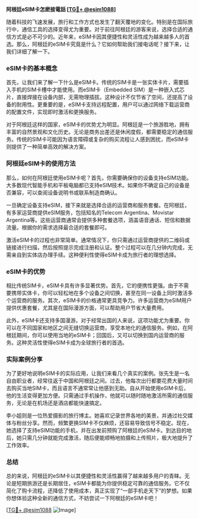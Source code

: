 **阿根廷eSIM卡怎麽接電話 [[TG💪+ @esim1088](https://t.me/s/esim1088)]**

随着科技的飞速发展，旅行和工作方式也发生了翻天覆地的变化。特别是在国际旅行中，通信工具的选择变得尤为重要。对于前往阿根廷的游客来说，选择合适的通信方式是必不可少的。近年来，eSIM卡因其便捷性和灵活性成为越来越多人的首选。那么，阿根廷的eSIM卡究竟是什么？它如何帮助我们接电话呢？接下来，让我们详细了解一下。

### eSIM卡的基本概念

首先，让我们来了解一下什么是eSIM卡。传统的SIM卡是一张实体卡片，需要插入手机的SIM卡槽中才能使用。而eSIM卡（Embedded SIM）是一种嵌入式芯片，直接焊接在设备内部，无需物理插拔。这种设计不仅节省了空间，还提高了设备的耐用性。更重要的是，eSIM卡支持远程配置，用户可以通过网络下载运营商的配置文件，实现即时激活和更换服务。

对于阿根廷这样的国家，eSIM卡的优势尤为明显。阿根廷是一个旅游胜地，拥有丰富的自然景观和文化历史。无论是商务出差还是休闲度假，都需要稳定的通信服务。传统的SIM卡可能因为语言障碍或复杂的购买流程让人感到困扰，而eSIM卡则提供了一种简单高效的解决方案。

### 阿根廷eSIM卡的使用方法

那么，如何在阿根廷使用eSIM卡呢？首先，你需要确保你的设备支持eSIM功能。大多数现代智能手机和平板电脑都已支持eSIM技术。如果你不确定自己的设备是否兼容，可以查阅设备说明书或联系制造商确认。

一旦确定设备支持eSIM，接下来就是选择合适的运营商和服务套餐。在阿根廷，有多家运营商提供eSIM服务，包括知名的Telecom Argentina、Movistar Argentina等。这些运营商通常会提供多种套餐选项，涵盖语音通话、短信和数据流量。根据你的需求选择最合适的套餐即可。

激活eSIM卡的过程也非常简单。通常情况下，你只需通过运营商提供的二维码或链接进行扫描，然后按照提示完成注册和认证。整个过程可以在几分钟内完成，无需亲自到实体店办理手续。这种便利性使得eSIM卡成为旅行者的理想选择。

### eSIM卡的优势

相比传统SIM卡，eSIM卡具有许多显著优势。首先，它的便携性更强。由于不需要携带实体卡，你可以轻松地在多个设备之间切换，甚至在同一设备上同时激活多个运营商的服务。其次，eSIM卡的价格通常更具竞争力。许多运营商为eSIM用户提供优惠套餐，尤其是在国际漫游方面，可以帮助用户节省大量费用。

此外，eSIM卡还支持多国漫游。对于经常出国的人来说，这项功能尤为重要。你可以在不同国家和地区之间无缝切换运营商，享受本地化的通信服务。例如，在阿根廷期间，你可以使用当地的eSIM卡；回国后，又可以切换到国内运营商的服务。这种灵活性使得eSIM卡成为全球旅行者的首选。

### 实际案例分享

为了更好地说明eSIM卡的实际应用，让我们来看几个真实的案例。张先生是一名自由职业者，经常往返于中国和阿根廷之间。过去，他每次出行都要花费大量时间去购买当地SIM卡，而且语言不通常常让他感到无助。自从开始使用eSIM卡后，他的生活变得更加方便。只需通过手机操作，他就可以随时随地激活所需的通信服务，无论是在机场还是酒店都能快速搞定。

李小姐则是一位热爱摄影的旅行博主。她喜欢记录世界各地的美景，并通过社交媒体与粉丝分享。然而，频繁更换SIM卡不仅麻烦，还容易导致信号不稳定。现在，她选择了支持eSIM功能的手机，并在出发前预购了阿根廷的eSIM卡。到达目的地后，她只需几分钟就能完成激活，随后便能顺畅地拍摄和上传照片，极大地提升了工作效率。

### 总结

总的来说，阿根廷的eSIM卡以其便捷性和灵活性赢得了越来越多用户的青睐。无论是短期旅游还是长期居住，eSIM卡都能为你提供稳定可靠的通信服务。它不仅简化了购卡流程，还降低了使用成本，真正实现了“一部手机走天下”的梦想。如果你想体验这种全新的通信方式，不妨尝试一下阿根廷的eSIM卡吧！

[[TG💪+ @esim1088](https://t.me/s/esim1088) ![Image](https://i.postimg.cc/4NQfJmqS/Snipaste-2025-05-13-00-14-12.png)]